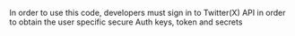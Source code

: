 In order to use this code, developers must sign in to Twitter(X) API in order to obtain the user specific secure Auth keys, token and secrets 
